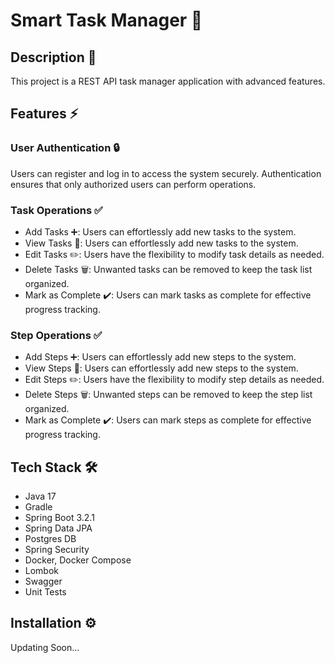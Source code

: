 <h1>Smart Task Manager 📝</h1>
<h2>Description 📄</h2>
This project is a REST API task manager application with advanced features.
<h2>Features ⚡</h2>
<h3>User Authentication 🔒</h3>
Users can register and log in to access the system securely. Authentication ensures that only authorized users can perform operations.
<h3>Task Operations ✅</h3>
<ul>
  <li>Add Tasks ➕: Users can effortlessly add new tasks to the system.</li>
  <li>View Tasks 👀: Users can effortlessly add new tasks to the system.</li>
  <li>Edit Tasks ✏️: Users have the flexibility to modify task details as needed.</li>
  <li>Delete Tasks 🗑️: Unwanted tasks can be removed to keep the task list organized.</li>
  <li>Mark as Complete ✔️: Users can mark tasks as complete for effective progress tracking.</li>  
</ul>
<h3>Step Operations ✅</h3>
<ul>
  <li>Add Steps ➕: Users can effortlessly add new steps to the system.</li>
  <li>View Steps 👀: Users can effortlessly add new steps to the system.</li>
  <li>Edit Steps ✏️: Users have the flexibility to modify step details as needed.</li>
  <li>Delete Steps 🗑️: Unwanted steps can be removed to keep the step list organized.</li>
  <li>Mark as Complete ✔️: Users can mark steps as complete for effective progress tracking.</li>  
</ul>
<h2>Tech Stack 🛠️</h2>
<ul>
  <li>Java 17</li>
  <li>Gradle</li>
  <li>Spring Boot 3.2.1</li>
  <li>Spring Data JPA</li>
  <li>Postgres DB</li>
  <li>Spring Security</li>
  <li>Docker, Docker Compose</li>
  <li>Lombok</li>
  <li>Swagger</li>
  <li>Unit Tests</li>
</ul>
<h2>Installation ⚙️</h2>
Updating Soon...
